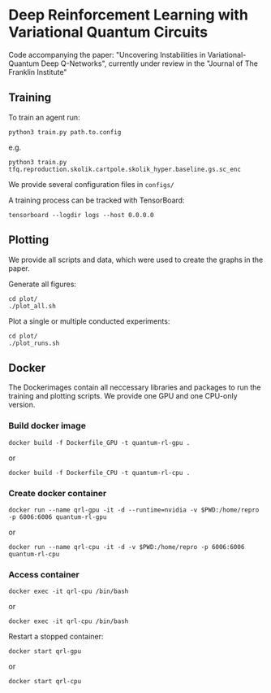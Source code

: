 # Deep Reinforcement Learning with Variational Quantum Circuits

Code accompanying the paper: "Uncovering Instabilities in Variational-Quantum Deep Q-Networks", currently under review in the "Journal of The Franklin Institute"

## Training

To train an agent run: 
```
python3 train.py path.to.config
```
e.g.
```
python3 train.py tfq.reproduction.skolik.cartpole.skolik_hyper.baseline.gs.sc_enc
```

We provide several configuration files in `configs/`

A training process can be tracked with TensorBoard:

`tensorboard --logdir logs --host 0.0.0.0`

## Plotting

We provide all scripts and data, which were used to create the graphs in the paper.

Generate all figures:
```
cd plot/
./plot_all.sh 
```

Plot a single or multiple conducted experiments:
```
cd plot/
./plot_runs.sh
```

##  Docker

The Dockerimages contain all neccessary libraries and packages to run the training and plotting scripts. We provide one GPU and one CPU-only version.

### Build docker image

```
docker build -f Dockerfile_GPU -t quantum-rl-gpu .
```

or

```
docker build -f Dockerfile_CPU -t quantum-rl-cpu .
```

### Create docker container

```
docker run --name qrl-gpu -it -d --runtime=nvidia -v $PWD:/home/repro -p 6006:6006 quantum-rl-gpu
```

or

```
docker run --name qrl-cpu -it -d -v $PWD:/home/repro -p 6006:6006 quantum-rl-cpu
```

### Access container

```
docker exec -it qrl-cpu /bin/bash
```

or 

```
docker exec -it qrl-cpu /bin/bash
```

Restart a stopped container:

```
docker start qrl-gpu
```

or

```
docker start qrl-cpu
```